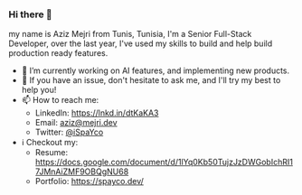 ### Hi there 👋

my name is Aziz Mejri from Tunis, Tunisia, I'm a Senior Full-Stack Developer, over the last year, I've used my skills to build and help build production ready features.

- 🔭 I’m currently working on AI features, and implementing new products.
- 💬 If you have an issue, don't hesitate to ask me, and I'll try my best to help you!
- 📫 How to reach me:
  - LinkedIn: https://lnkd.in/dtKaKA3
  - Email: aziz@mejri.dev
  - Twitter: [@iSpaYco](https://twitter.com/iSpaYco)
- ℹ️ Checkout my: 
  - Resume: https://docs.google.com/document/d/1lYq0Kb50TujzJzDWGobIchRI17JMnAiZMF9OBQgNU68
  - Portfolio: https://spayco.dev/
